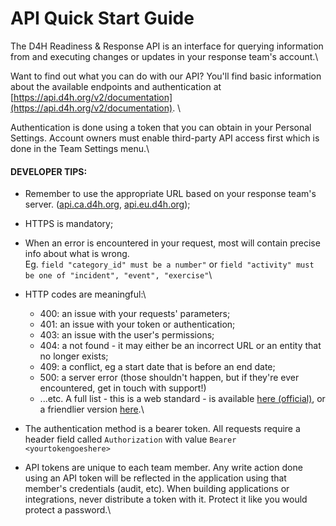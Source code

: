 # API Quick Start Guide

The D4H Readiness & Response API is an interface for querying information from and executing changes or updates in your response team's account.\


Want to find out what you can do with our API? You'll find basic information about the available endpoints and authentication at [https://api.d4h.org/v2/documentation](https://api.d4h.org/v2/documentation). \


Authentication is done using a token that you can obtain in your Personal Settings. Account owners must enable third-party API access first which is done in the Team Settings menu.\


#### DEVELOPER TIPS: 

* Remember to use the appropriate URL based on your response team's server. ([api.ca.d4h.org](https://api.ca.d4h.org/), [api.eu.d4h.org](https://api.eu.d4h.org/));
* HTTPS is mandatory;
* When an error is encountered in your request, most will contain precise info about what is wrong. \
  Eg. `field "category_id" must be a number"` or `field "activity" must be one of "incident", "event", "exercise"`\

* HTTP codes are meaningful:\

  * 400: an issue with your requests' parameters;
  * 401: an issue with your token or authentication;
  * 403: an issue with the user's permissions;
  * 404: a not found - it may either be an incorrect URL or an entity that no longer exists;
  * 409: a conflict, eg a start date that is before an end date;
  * 500: a server error (those shouldn't happen, but if they're ever encountered, get in touch with support!)
  * ...etc. A full list - this is a web standard - is available [here (official)](https://www.w3.org/Protocols/rfc2616/rfc2616-sec10.html), or a friendlier version [here](https://httpstatuses.com/).\

* The authentication method is a bearer token. All requests require a header field called `Authorization` with value `Bearer <yourtokengoeshere>`
* API tokens are unique to each team member. Any write action done using an API token will be reflected in the application using that member's credentials (audit, etc). When building applications or integrations, never distribute a token with it. Protect it like you would protect a password.\
